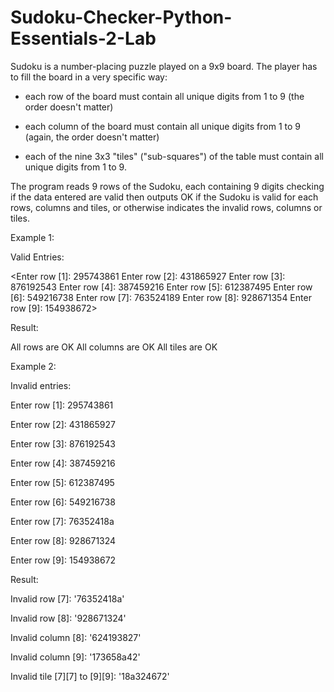 # Sudoku-Checker-Python-Essentials-2-Lab

Sudoku is a number-placing puzzle played on a 9x9 board. The player has to fill the board in a very specific way:

- each row of the board must contain all unique digits from 1 to 9 (the order doesn't matter)

- each column of the board must contain all unique digits from 1 to 9 (again, the order doesn't matter)

- each of the nine 3x3 "tiles" ("sub-squares") of the table must contain all unique digits from 1 to 9.

The program reads 9 rows of the Sudoku, each containing 9 digits checking if the data entered are valid then outputs OK if the Sudoku is valid for each rows, columns and tiles, or otherwise indicates the invalid rows, columns or tiles.

Example 1:

Valid Entries:

<Enter row [1]: 295743861
Enter row [2]: 431865927
Enter row [3]: 876192543
Enter row [4]: 387459216
Enter row [5]: 612387495
Enter row [6]: 549216738
Enter row [7]: 763524189
Enter row [8]: 928671354
Enter row [9]: 154938672>

Result:

All rows are OK
All columns are OK
All tiles are OK

Example 2:

Invalid entries:

Enter row [1]: 295743861

Enter row [2]: 431865927

Enter row [3]: 876192543

Enter row [4]: 387459216

Enter row [5]: 612387495

Enter row [6]: 549216738

Enter row [7]: 76352418a

Enter row [8]: 928671324

Enter row [9]: 154938672

Result:

Invalid row [7]: '76352418a'

Invalid row [8]: '928671324'

Invalid column [8]: '624193827'

Invalid column [9]: '173658a42'

Invalid tile [7][7] to [9][9]: '18a324672'


